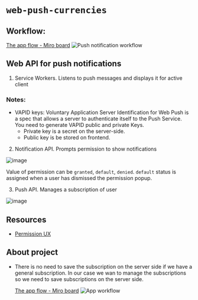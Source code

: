 # `web-push-currencies`

## Workflow:

[The app flow - Miro board](https://miro.com/welcomeonboard/Y0NNS3I3UmN0cDRxVGo0clBNR3NXNTJvYVVmekpUSkluNXY5RGFFNjJwZGZGZ1BjQkhOOVZES3BtTlJhRHR1anwzNDU4NzY0NTI2NjQxMTIzNzIwfDI=?share_link_id=609544899592)
![Push notification workflow](https://user-images.githubusercontent.com/56842420/219965309-c865c927-81fb-4404-b7ff-c940fe6197b4.jpg)


## Web API for push notifications

1. Service Workers. Listens to push messages and displays it for active client

### Notes:

- VAPID keys: Voluntary Application Server Identification for Web Push is a spec that allows a server to authenticate itself to the Push Service.
  You need to generate VAPID public and private Keys.
  - Private key is a secret on the server-side.
  - Public key is be stored on frontend.

2. Notification API. Prompts permission to show notifications

![image](https://user-images.githubusercontent.com/56842420/193760084-3bef9871-e12d-4428-b8c5-cf9e12d1af51.png)

Value of permission can be `granted`, `default`, `denied`. `default` status is assigned when a user has dismissed the permission popup.

3. Push API. Manages a subscription of user

![image](https://user-images.githubusercontent.com/56842420/193760150-9ad696a2-5e50-4547-819b-a0529a074fc7.png)

## Resources

- [Permission UX](https://web.dev/push-notifications-permissions-ux/)

## About project

- There is no need to save the subscription on the server side if we have a general subscription. In our case we wan to manage the subscriptions so we need to save subscriptions on the server side.

  [The app flow - Miro board](https://miro.com/welcomeonboard/V2dTNkhaWUhCekZGSWNOOFVrYWo5b1VJeng0SzNIS0xpVFRPbTJHdElVM2hJWktTYVd2UGJ0N256QkRNUmVyYnwzNDU4NzY0NTI2NjQxMTIzNzIwfDI=?share_link_id=197611904681)
![App workflow](https://user-images.githubusercontent.com/56842420/219964670-2bb09d2c-15fd-4d18-9376-3c8f57dc494e.jpg)

